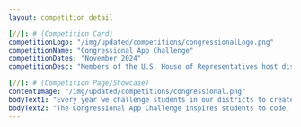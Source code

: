 ```yaml
---
layout: competition_detail

[//]: # (Competition Card)
competitionLogo: "/img/updated/competitions/congressionalLogo.png"
competitionName: "Congressional App Challenge"
competitionDates: "November 2024"  
competitionDesc: "Members of the U.S. House of Representatives host district-wide Congressional App Challenges for middle school and high school students."

[//]: # (Competition Page/Showcase)
contentImage: "/img/updated/competitions/congressional.png"
bodyText1: "Every year we challenge students in our districts to create and submit their original apps for a chance to win the Congressional App Challenge (CAC). Each challenge is district-specific. As U.S. Representatives we publicly recognize our winning teams and each winning app may be put on display in the U.S. Capitol Building for one year."
bodyText2: "The Congressional App Challenge inspires students to code, engages Members of Congress, and reaches every corner of America."
---
```

